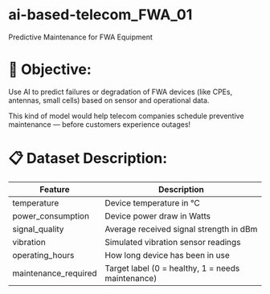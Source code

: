 # ai-based-telecom_FWA_01
Predictive Maintenance for FWA Equipment
# 🎯 Objective:
Use AI to predict failures or degradation of FWA devices (like CPEs, antennas, small cells) based on sensor and operational data.

This kind of model would help telecom companies schedule preventive maintenance — before customers experience outages!

# 📋 Dataset Description:

| Feature | Description |
| --- | --- |
| temperature | Device temperature in °C |
| power_consumption | Device power draw in Watts |
| signal_quality | Average received signal strength in dBm |
| vibration | Simulated vibration sensor readings |
| operating_hours | How long device has been in use |
| maintenance_required | Target label (0 = healthy, 1 = needs maintenance) |
